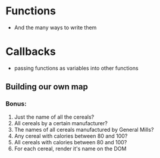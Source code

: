 # Functions
- And the many ways to write them

# Callbacks
- passing functions as variables into other functions

## Building our own map


### Bonus:
1. Just the name of all the cereals?
2. All cereals by a certain manufacturer?
3. The names of all cereals manufactured by General Mills?
4. Any cereal with calories between 80 and 100?
5. All cereals with calories between 80 and 100?
6. For each cereal, render it's name on the DOM
